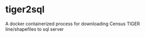 # tiger2sql
A docker containerized process for downloading Census TIGER line/shapefiles to sql server
